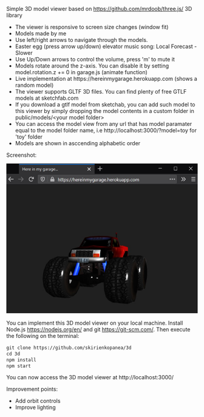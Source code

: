 Simple 3D model viewer based on https://github.com/mrdoob/three.js/ 3D library
<ul>
  <li>The viewer is responsive to screen size changes (window fit)</li>
  <li>Models made by me</li>
  <li>Use left/right arrows to navigate through the models.</li>
  <li>Easter egg (press arrow up/down) elevator music song: Local Forecast - Slower</li>
  <li>Use Up/Down arrows to control the volume, press 'm' to mute it</li>
  <li>Models rotate around the z-axis. You can disable it by setting model.rotation.z += 0 in garage.js (animate function)</li>
  <li>Live implementation at https://hereinmygarage.herokuapp.com (shows a random model)</li>
  <li>The viewer supports GLTF 3D files. You can find plenty of free GTLF models at sketchfab.com</li>
  <li>If you download a gtlf model from sketchab, you can add such model to this viewer by simply dropping the model contents in a custom folder in public/models/&lt;your model folder&gt;</li>
  <li>You can access the model view from any url that has model paramater equal to the model folder name, i.e http://localhost:3000/?model=toy for 'toy' folder</li>
  <li>Models are shown in asccending alphabetic order</li>
</ul>
Screenshot:

![Preview](screenshot.jpg)

You can implement this 3D model viewer on your local machine. Install Node.js https://nodejs.org/en/ and git https://git-scm.com/. Then execute the following on the terminal:

```console
git clone https://github.com/skirienkopanea/3d
cd 3d
npm install
npm start
```

You can now access the 3D model viewer at http://localhost:3000/


Improvement points:
<ul>
  <li>Add orbit controls</li>
  <li>Improve lighting</li>
</ul>
